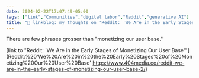 ```yaml
---
date: 2024-02-22T17:07:49-05:00
tags: ["link","Communities","digital labor","Reddit","generative AI"]
title: "🔗 linkblog: my thoughts on 'Reddit: 'We Are in the Early Stages of Monetizing Our User Base''"
---
```

There are few phrases grosser than "monetizing our user base."

[link to "Reddit: 'We Are in the Early Stages of Monetizing Our User Base'"](Reddit:%20'We%20Are%20in%20the%20Early%20Stages%20of%20Monetizing%20Our%20User%20Base'
https://www.404media.co/reddit-we-are-in-the-early-stages-of-monetizing-our-user-base-2/)